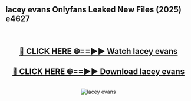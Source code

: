 <h2>lacey evans Onlyfans Leaked New Files (2025) e4627</h2>
<br>
<div align="center">
<h2><a href="https://mediafiles.top/lacey_evans&ref=git" rel="nofollow">🔴 CLICK HERE 🌐==►► Watch lacey evans</a></h2>
<h2><a href="https://mediafiles.top/lacey_evans&ref=git" rel="nofollow">🔴 CLICK HERE 🌐==►► Download lacey evans</a></h2>
<br>
<a href="https://mediafiles.top/lacey_evans&ref=git" rel="nofollow" data-target="animated-image.originalLink"><img src="https://i.ibb.co.com/xMMVF88/686577567.gif" alt="lacey evans" style="max-width: 100%; display: inline-block;" data-target="animated-image.originalImage"></a>
</div>
<br>
<br>